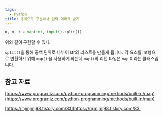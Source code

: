 ```yaml
---
tags:
  - Python
title: 공백으로 구분해서 입력 여러개 받기
---
```


```python
n, m, k = map(int, input().split())
```

위와 같이 구현할 수 있다.

`split()`을 통해 공백 단위로 나누어 str의 리스트를 만들게 됩니다. 각 요소를 int형으로 변환하기 위해 `map()` 을 사용하게 되는데 `map()`의 리턴 타입은 `map` 이라는 클래스입니다.

## 참고 자료

[https://www.programiz.com/python-programming/methods/built-in/map](https://www.programiz.com/python-programming/methods/built-in/map)

[https://mjmjmj98.tistory.com/83](https://mjmjmj98.tistory.com/83)
